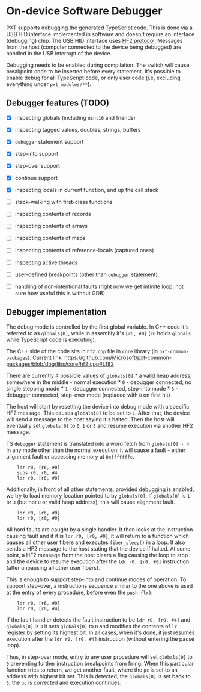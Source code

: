 # On-device Software Debugger

PXT supports debugging the generated TypeScript code. This is done via a USB HID interface implemented in software and doesn't require an interface (debugging) chip. The USB HID interface uses [HF2 protocol](https://github.com/Microsoft/uf2/blob/master/hf2.md). Messages from the host (computer connected to the device being debugged) are handled in the USB interrupt of the device.

Debugging needs to be enabled during compilation. The switch will cause breakpoint code to be inserted before every statement. It's possible to enable debug for all TypeScript code, or only user code (i.e, excluding everything under `pxt_modules/**`).

## Debugger features (TODO)

* [x] inspecting globals (including `uint16` and friends)
* [x] inspecting tagged values, doubles, strings, buffers
* [x] `debugger` statement support
* [x] step-into support
* [x] step-over support
* [x] continue support
* [x] inspecting locals in current function, and up the call stack

* [ ] stack-walking with first-class functions

* [ ] inspecting contents of records
* [ ] inspecting contents of arrays
* [ ] inspecting contents of maps
* [ ] inspecting contents of reference-locals (captured ones)
* [ ] inspecting active threads
* [ ] user-defined breakpoints (other than `debugger` statement)
* [ ] handling of non-intentional faults (right now we get infinite loop; not sure how useful this is without GDB)

## Debugger implementation

The debug mode is controlled by the first global variable. In C++ code it's referred to as `globals[0]`, while in assembly it's `[r6, #0]` (`r6` holds `globals` while TypeScript code is executing).

The C++ side of the code sits in `hf2.cpp` file in `core` library (in `pxt-common-packages`). Current link: https://github.com/Microsoft/pxt-common-packages/blob/dbg/libs/core/hf2.cpp#L182

There are currently 4 possible values of `globals[0]` * a valid heap address, somewhere in the middle - normal execution * `0` - debugger connected, no single stepping mode * `1` - debugger connected, step-into mode * `3` - debugger connected, step-over mode (replaced with `0` on first hit)

The host will start by resetting the device into debug mode with a specific HF2 message. This causes `globals[0]` to be set to `1`. After that, the device will send a message to the host saying it's halted. Then the host will eventually set `globals[0]` to `0`, `1` or `3` and resume execution via another HF2 message.

TS `debugger` statement is translated into a word fetch from `globals[0] - 4`. In any mode other than the normal execution, it will cause a fault - either alignment fault or accessing memory at `0xfffffffc`.

        ldr r0, [r6, #0]
        subs r0, r0, #4
        ldr r0, [r0, #0]
    

Additionally, in front of all other statements, provided debugging is enabled, we try to load memory location pointed to by `globals[0]`. If `globals[0]` is `1` or `3` (but not `0` or valid heap address), this will cause alignment fault.

        ldr r0, [r6, #0]
        ldr r0, [r0, #0]
    

All hard faults are caught by a single handler. It then looks at the instruction causing fault and if it is `ldr r0, [r0, #0]`, it will return to a function which pauses all other user fibers and executes `fiber_sleep()` in a loop. It also sends a HF2 message to the host stating that the device if halted. At some point, a HF2 message from the host clears a flag causing the loop to stop and the device to resume execution after the `ldr r0, [r0, #0]` instruction (after unpausing all other user fibers).

This is enough to support step-into and continue modes of operation. To support step-over, a instructions sequence similar to the one above is used at the entry of every procedure, before even the `push {lr}`:

        ldr r0, [r6, #0]
        ldr r0, [r0, #4]
    

If the fault handler detects the fault instruction to be `ldr r0, [r0, #4]` and `globals[0]` is `3` it sets `globals[0]` to `0` and modifies the contents of `lr` register by setting its highest bit. In all cases, when it's done, it just resumes execution after the `ldr r0, [r0, #4]` instruction (without entering the pause loop).

Thus, in step-over mode, entry to any user procedure will set `globals[0]` to `0` preventing further instruction breakpoints from firing. When this particular function tries to return, we get another fault, where the `pc` is set to an address with highest bit set. This is detected, the `globals[0]` is set back to `3`, the `pc` is corrected and execution continues.